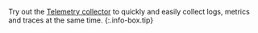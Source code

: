 <!-- info-box-start:info -->
Try out the [Telemetry collector](https://app.logz.io/#/dashboard/send-your-data/agent/new) to quickly and easily collect logs, metrics and traces at the same time.
{:.info-box.tip}
<!-- info-box-end -->

